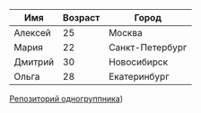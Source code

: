 | Имя        | Возраст | Город       |
|------------|---------|-------------|
| Алексей    | 25      | Москва      |
| Мария      | 22      | Санкт-Петербург |
| Дмитрий    | 30      | Новосибирск |
| Ольга      | 28      | Екатеринбург |

[Репозиторий одногруппника](https://github.com/Hikchill/General))
